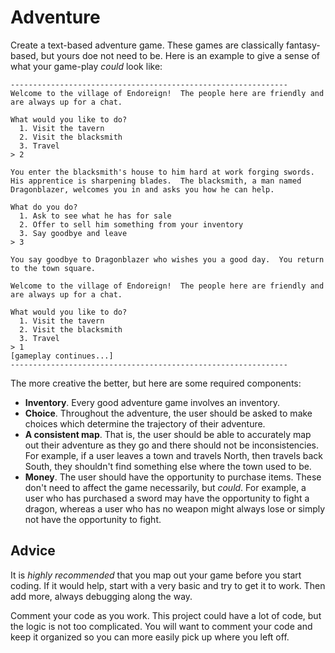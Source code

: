 # Adventure  
Create a text-based adventure game.  These games are classically fantasy-based, but yours doe not need to be.  Here is an example to give a sense of what your game-play *could* look like:
```
--------------------------------------------------------------
Welcome to the village of Endoreign!  The people here are friendly and are always up for a chat. 

What would you like to do? 
  1. Visit the tavern 
  2. Visit the blacksmith 
  3. Travel 
> 2

You enter the blacksmith's house to him hard at work forging swords.  His apprentice is sharpening blades.  The blacksmith, a man named Dragonblazer, welcomes you in and asks you how he can help.  

What do you do? 
  1. Ask to see what he has for sale 
  2. Offer to sell him something from your inventory 
  3. Say goodbye and leave 
> 3

You say goodbye to Dragonblazer who wishes you a good day.  You return to the town square.  

Welcome to the village of Endoreign!  The people here are friendly and are always up for a chat. 

What would you like to do? 
  1. Visit the tavern 
  2. Visit the blacksmith 
  3. Travel 
> 1
[gameplay continues...]
--------------------------------------------------------------  
```


The more creative the better, but here are some required components:
- **Inventory**.  Every good adventure game involves an inventory. 
- **Choice**. Throughout the adventure, the user should be asked to make choices which determine the trajectory of their adventure.  
- **A consistent map**. That is, the user should be able to accurately map out their adventure as they go and there should not be inconsistencies.  For example, if a user leaves a town and travels North, then travels back South, they shouldn't find something else where the town used to be.  
- **Money**. The user should have the opportunity to purchase items.  These don't need to affect the game necessarily, but *could*.  For example, a user who has purchased a sword may have the opportunity to fight a dragon, whereas a user who has no weapon might always lose or simply not have the opportunity to fight.  

## Advice
It is *highly recommended* that you map out your game before you start coding.  If it would help, start with a very basic and try to get it to work.  Then add more, always debugging along the way. 

Comment your code as you work.  This project could have a lot of code, but the logic is not too complicated.  You will want to comment your code and keep it organized so you can more easily pick up where you left off.  